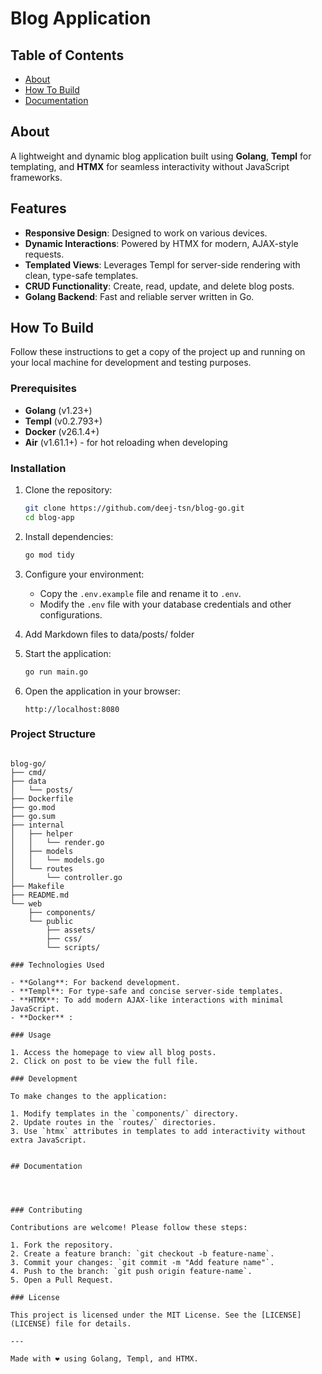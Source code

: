 # Blog Application 

## Table of Contents
- [About](#about)
- [How To Build](#how-to-build)
- [Documentation](#documentation)

## About 

A lightweight and dynamic blog application built using **Golang**, **Templ** for templating, and **HTMX** for seamless interactivity without JavaScript frameworks.

## Features

- **Responsive Design**: Designed to work on various devices.
- **Dynamic Interactions**: Powered by HTMX for modern, AJAX-style requests.
- **Templated Views**: Leverages Templ for server-side rendering with clean, type-safe templates.
- **CRUD Functionality**: Create, read, update, and delete blog posts.
- **Golang Backend**: Fast and reliable server written in Go.


## How To Build

Follow these instructions to get a copy of the project up and running on your local machine for development and testing purposes.

### Prerequisites

- **Golang** (v1.23+)
- **Templ** (v0.2.793+)
- **Docker** (v26.1.4+)
- **Air** (v1.61.1+) - for hot reloading when developing


### Installation

1. Clone the repository:

   ```bash
   git clone https://github.com/deej-tsn/blog-go.git
   cd blog-app
   ```

2. Install dependencies:

   ```bash
   go mod tidy
   ```

3. Configure your environment:

   - Copy the `.env.example` file and rename it to `.env`.
   - Modify the `.env` file with your database credentials and other configurations.

4. Add Markdown files to data/posts/ folder

5. Start the application:

   ```bash
   go run main.go
   ```

6. Open the application in your browser:

   ```
   http://localhost:8080
   ```

### Project Structure

```plaintext

blog-go/
├── cmd/
├── data
│   └── posts/
├── Dockerfile
├── go.mod
├── go.sum
├── internal
│   ├── helper
│   │   └── render.go
│   ├── models
│   │   └── models.go
│   └── routes
│       └── controller.go
├── Makefile
├── README.md
└── web
    ├── components/
    └── public
        ├── assets/
        ├── css/
        └── scripts/

### Technologies Used

- **Golang**: For backend development.
- **Templ**: For type-safe and concise server-side templates.
- **HTMX**: To add modern AJAX-like interactions with minimal JavaScript.
- **Docker** : 

### Usage

1. Access the homepage to view all blog posts.
2. Click on post to be view the full file.

### Development

To make changes to the application:

1. Modify templates in the `components/` directory.
2. Update routes in the `routes/` directories.
3. Use `htmx` attributes in templates to add interactivity without extra JavaScript.


## Documentation 




### Contributing

Contributions are welcome! Please follow these steps:

1. Fork the repository.
2. Create a feature branch: `git checkout -b feature-name`.
3. Commit your changes: `git commit -m "Add feature name"`.
4. Push to the branch: `git push origin feature-name`.
5. Open a Pull Request.

### License

This project is licensed under the MIT License. See the [LICENSE](LICENSE) file for details.

---

Made with ❤️ using Golang, Templ, and HTMX.
```
